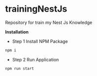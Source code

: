 # trainingNestJs

Repository for train my Nest Js Knowledge

**Installation**

- Step 1 Install NPM Package

```bash
npm i
```

- Step 2 Run Application

```bash
npm run start
```
